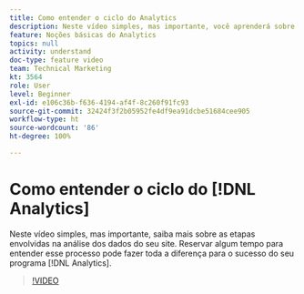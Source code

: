 ```yaml
---
title: Como entender o ciclo do Analytics
description: Neste vídeo simples, mas importante, você aprenderá sobre as etapas envolvidas na análise dos dados do seu site. O tempo necessário para entender esse processo pode fazer toda a diferença para o sucesso do programa do Analytics.
feature: Noções básicas do Analytics
topics: null
activity: understand
doc-type: feature video
team: Technical Marketing
kt: 3564
role: User
level: Beginner
exl-id: e106c36b-f636-4194-af4f-8c260f91fc93
source-git-commit: 32424f3f2b05952fe4df9ea91dcbe51684cee905
workflow-type: ht
source-wordcount: '86'
ht-degree: 100%

---
```


# Como entender o ciclo do [!DNL Analytics]

Neste vídeo simples, mas importante, saiba mais sobre as etapas envolvidas na análise dos dados do seu site. Reservar algum tempo para entender esse processo pode fazer toda a diferença para o sucesso do seu programa [!DNL Analytics].

>[!VIDEO](https://video.tv.adobe.com/v/28950/?quality=12)

